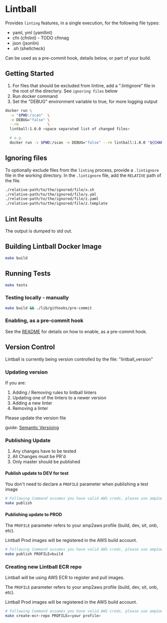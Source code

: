 # Lintball

Provides `linting` features, in a single execution, for the following file types:

+ yaml, yml (yamllint)
+ cfn (cfnlint) - TODO cfnnag
+ json (jsonlin)
+ .sh (shellcheck)

Can be used as a pre-commit hook, details below, or part of your build.

## Getting Started

1. For files that should be excluded from lintine, add a ".lintignore" file in the root of the directory. See `ignoring files` below
2. Run docker command
3. Set the "DEBUG" environment variable to true, for more logging output

```bash
docker run \
  -v "$PWD:/scan"  \
  -e DEBUG="false" \
  --rm             \
  lintball:1.0.0 <space separated list of changed files>

  # e.g.
  docker run -v $PWD:/scan -e DEBUG="false" --rm lintball:1.0.0 "${CHANGED_FILES}"
```

## Ignoring files

To optionally exclude files from the `linting` process, provide a `.lintignore` file in the working directory.
In the `.lintignore` file, add the `RELATIVE` path of the file.

```bash
./relative-path/to/the/ignored/file/x.sh
./relative-path/to/the/ignored/file/y.yml
./relative-path/to/the/ignored/file/z.yaml
./relative-path/to/the/ignored/file/z.template
```

## Lint Results

The output is dumped to std out.

## Building Lintball Docker Image

```bash
make build
```

## Running Tests

```bash
make tests
```

### Testing locally - manually

```bash
make build && ./lib/githooks/pre-commit
```

### Enabling, as a pre-commit hook

See the [README](./lib/githooks/README.md) for details on how to enable, as a pre-commit hook.

## Version Control

Lintball is currently being version controlled by the file: "lintball_version"

### Updating version

If you are:

1. Adding / Removing rules to lintball linters
2. Updating one of the linters to a newer version
3. Adding a new linter
4. Removing a linter

Please update the version file

guide: [Semantic Versioing](https://semver.org/)

### Publishing Update

1. Any changes have to be tested
2. All Changes must be PR'd
3. Only master should be published

#### Publish update to DEV for test

You don't need to declare a `PROFILE` parameter when publishing a test image

```bash
# Following Command assumes you have valid AWS creds, please use amp2aws to generate valid creds
make publish
```

#### Publishing update to PROD

The `PROFILE` parameter refers to your amp2aws profile (build, dev, sit, onb, etc).

Lintball Prod images will be registered in the AWS build account.

```bash
# Following Command assumes you have valid AWS creds, please use amp2aws to generate valid creds
make publish PROFILE=build
```

### Creating new Lintball ECR repo

Lintball will be using AWS ECR to register and pull images.

The `PROFILE` parameter refers to your amp2aws profile (build, dev, sit, onb, etc).

Lintball Prod images will be registered in the AWS build account.

```bash
# Following Command assumes you have valid AWS creds, please use amp2aws to generate valid creds
make create-ecr-repo PROFILE=<your profile>
```